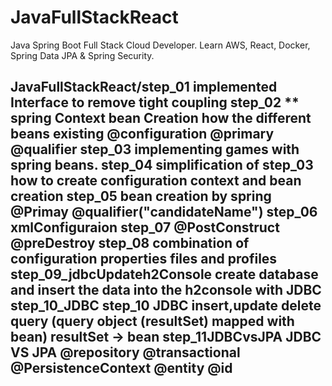 # JavaFullStackReact
Java Spring Boot Full Stack Cloud Developer. Learn AWS, React, Docker, Spring Data JPA &amp; Spring Security.

JavaFullStackReact/step_01
implemented Interface to remove tight coupling
step_02
** spring Context
bean Creation
how the different beans existing
@configuration
@primary
@qualifier
step_03
implementing games with spring beans.
step_04
simplification of step_03
how to create configuration context and bean creation
step_05
bean creation by spring 
@Primay
@qualifier("candidateName")
step_06
xmlConfiguraion
step_07
@PostConstruct
@preDestroy
step_08
combination of  configuration properties files and profiles
step_09_jdbcUpdateh2Console
create database and insert the data into the h2console with JDBC
step_10_JDBC
step_10 JDBC 
insert,update
delete
query (query object (resultSet) mapped with bean)
resultSet -> bean
step_11JDBCvsJPA
JDBC VS JPA
@repository
@transactional
@PersistenceContext
@entity
@id
---------------------------------------------------------------------------------------------------------------------------------





